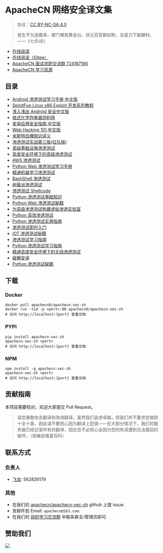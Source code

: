 # ApacheCN 网络安全译文集

> 协议：[CC BY-NC-SA 4.0](http://creativecommons.org/licenses/by-nc-sa/4.0/)
> 
> 我生不为逐鹿来，都门懒筑黄金台。状元百官都如狗，总是刀下觳觫材。——《七杀诗》

* [在线阅读](https://sec.apachecn.org)
* [在线阅读（Gitee）](https://apachecn.gitee.io/apachecn-sec-zh/)
* [ApacheCN 面试求职交流群 724187166](https://jq.qq.com/?_wv=1027&k=54ujcL3)
* [ApacheCN 学习资源](http://www.apachecn.org/)

## 目录

+   [Android 渗透测试学习手册 中文版](docs/lpad-zh/SUMMARY.md)
+   [SploitFun Linux x86 Exploit 开发系列教程](docs/sploitfun-linux-x86-exp-tut-zh/SUMMARY.md)
+   [浅入浅出 Android 安全中文版](docs/asani-zh/SUMMARY.md)
+   [格式化字符串漏洞利用](docs/exp-fmt-str-vul-zh/SUMMARY.md)
+   [安卓应用安全指南 中文版](docs/android-app-sec-guidebook-zh/SUMMARY.md)
+   [Web Hacking 101 中文版](docs/web-hacking-101-zh/SUMMARY.md)
+   [米斯特白帽培训讲义](docs/mst-sec-lecture-notes/SUMMARY.md)
+   [渗透测试实战第三版(红队版)](docs/hacker-playbook-3/SUMMARY.md)
+   [高级基础设施渗透测试](docs/adv-infra-pentest/SUMMARY.md)
+   [高度安全环境下的高级渗透测试](docs/adv-pentest-hisec-env/SUMMARY.md)
+   [AWS 渗透测试](docs/aws-pentest/SUMMARY.md)
+   [Python Web 渗透测试学习手册](docs/learn-py-web-pentest/SUMMARY.md)
+   [精通机器学习渗透测试](docs/master-ml-pentest/SUMMARY.md)
+   [BashShell  渗透测试](docs/pentest-bash/SUMMARY.md)
+   [树莓派渗透测试](docs/pentest-raspi/SUMMARY.md)
+   [渗透测试 Shellcode](docs/pentest-shellcode/SUMMARY.md)
+   [Python 渗透测试基础知识](docs/py-pentest-essence/SUMMARY.md)
+   [Python Web 渗透测试秘籍](docs/py-web-pentest-cb/SUMMARY.md)
+   [为高级渗透测试构建虚拟渗透实验室](docs/build-vir-pentest-lab-adv-pentest/SUMMARY.md)
+   [Python 高效渗透测试](docs/effec-py-pentest/SUMMARY.md)
+   [Python 渗透测试实用指南](docs/handson-pentest-py/SUMMARY.md)
+   [渗透测试即时入门](docs/ins-pentest/SUMMARY.md)
+   [IOT 渗透测试秘籍](docs/iot-pentest-cb/SUMMARY.md)
+   [渗透测试学习指南](docs/learn-pentest/SUMMARY.md)
+   [Python 渗透测试学习指南](docs/learn-pentest-py/SUMMARY.md)
+   [精通高度安全环境下的无线渗透测试](docs/master-wless-pentest-hisec-env/SUMMARY.md)
+   [破解安卓](docs/hack-android/SUMMARY.md)
+   [Python 渗透测试秘籍](docs/py-pentest-cb/SUMMARY.md)

## 下载

### Docker

```
docker pull apachecn0/apachecn-sec-zh
docker run -tid -p <port>:80 apachecn0/apachecn-sec-zh
# 访问 http://localhost:{port} 查看文档
```

### PYPI

```
pip install apachecn-sec-zh
apachecn-sec-zh <port>
# 访问 http://localhost:{port} 查看文档
```

### NPM

```
npm install -g apachecn-sec-zh
apachecn-sec-zh <port>
# 访问 http://localhost:{port} 查看文档
```

## 贡献指南

<!--
无需翻译：

Python: penetration testing for developers
-->

本项目需要校对，欢迎大家提交 Pull Request。

> 请您勇敢地去翻译和改进翻译。虽然我们追求卓越，但我们并不要求您做到十全十美，因此请不要担心因为翻译上犯错——在大部分情况下，我们的服务器已经记录所有的翻译，因此您不必担心会因为您的失误遭到无法挽回的破坏。（改编自维基百科）

## 联系方式

### 负责人

* [飞龙](https://github.com/wizardforcel): 562826179

### 其他

*   在我们的 [apachecn/apachecn-sec-zh](https://github.com/apachecn/apachecn-sec-zh) github 上提 issue.
*   发邮件到 Email: `apachecn@163.com`.
*   在我们的 [组织学习交流群](http://www.apachecn.org/organization/348.html) 中联系群主/管理员即可.

## 赞助我们

![](http://data.apachecn.org/img/about/donate.jpg)
